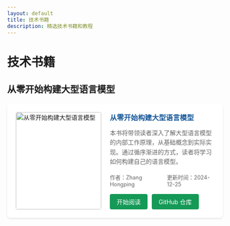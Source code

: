 ```yaml
---
layout: default
title: 技术书籍
description: 精选技术书籍和教程
---
```


# 技术书籍

## 从零开始构建大型语言模型

<div class="book-card">
    <div class="book-cover">
        <img src="/assets/images/books/llm-cover.png" alt="从零开始构建大型语言模型">
    </div>
    <div class="book-info">
        <h3>从零开始构建大型语言模型</h3>
        <p class="book-description">
            本书将带领读者深入了解大型语言模型的内部工作原理，从基础概念到实际实现。通过循序渐进的方式，读者将学习如何构建自己的语言模型。
        </p>
        <div class="book-meta">
            <span class="book-author">作者：Zhang Hongping</span>
            <span class="book-date">更新时间：2024-12-25</span>
        </div>
        <div class="book-links">
            <a href="/books/llm/introduction" class="button">开始阅读</a>
            <a href="https://github.com/hongping1963-source/Build-a-Large-Language-Model-From-Scratch-" class="button" target="_blank">GitHub 仓库</a>
        </div>
    </div>
</div>

<style>
.book-card {
    display: flex;
    background: #fff;
    border-radius: 8px;
    box-shadow: 0 2px 4px rgba(0,0,0,0.1);
    margin: 20px 0;
    padding: 20px;
    transition: transform 0.2s ease;
}

.book-card:hover {
    transform: translateY(-5px);
    box-shadow: 0 4px 8px rgba(0,0,0,0.2);
}

.book-cover {
    flex: 0 0 200px;
    margin-right: 20px;
}

.book-cover img {
    width: 100%;
    height: auto;
    border-radius: 4px;
}

.book-info {
    flex: 1;
}

.book-info h3 {
    margin: 0 0 10px 0;
    color: #155799;
}

.book-description {
    color: #666;
    margin-bottom: 15px;
    line-height: 1.6;
}

.book-meta {
    display: flex;
    gap: 20px;
    color: #666;
    font-size: 0.9em;
    margin-bottom: 15px;
}

.book-links {
    display: flex;
    gap: 10px;
}

.button {
    display: inline-block;
    padding: 8px 16px;
    background: #159957;
    color: white;
    text-decoration: none;
    border-radius: 4px;
    transition: background 0.3s ease;
}

.button:hover {
    background: #147d4a;
    text-decoration: none;
}

/* Dark mode support */
@media (prefers-color-scheme: dark) {
    .book-card {
        background: #2a2a2a;
    }
    
    .book-info h3 {
        color: #58a6ff;
    }
    
    .book-description {
        color: #e6e6e6;
    }
    
    .book-meta {
        color: #999;
    }
}
</style>
